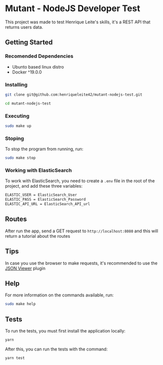 # Mutant - NodeJS Developer Test

This project was made to test Henrique Leite's skills, it's a REST API that returns users data.

## Getting Started

### Recomended Dependencies

- Ubunto based linux distro
- Docker ^19.0.0

### Installing

```sh
git clone git@github.com:henriqueleite42/mutant-nodejs-test.git

cd mutant-nodejs-test
```

### Executing

```sh
sudo make up
```

### Stoping

To stop the program from running, run:

```sh
sudo make stop
```

### Working with ElasticSearch

To work with ElasticSearch, you need to create a `.env` file in the root of the project, and add these three variables:

```sh
ELASTIC_USER = ElasticSearch_User
ELASTIC_PASS = ElasticSearch_Password
ELASTIC_API_URL = ElasticSearch_API_url
```

## Routes

After run the app, send a GET request to `http://localhost:8080` and this will return a tutorial about the routes

## Tips

In case you use the browser to make requests, it's recommended to use the [JSON Viewer](https://chrome.google.com/webstore/detail/json-viewer/gbmdgpbipfallnflgajpaliibnhdgobh) plugin

## Help

For more information on the commands available, run:

```sh
sudo make help
```

## Tests

To run the tests, you must first install the application locally:

```sh
yarn
```

After this, you can run the tests with the command:

```sh
yarn test
```

